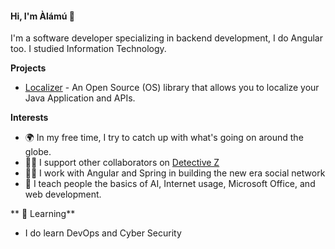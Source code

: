#### Hi, I'm Àlámú 👋

I'm a software developer specializing in backend development, I do Angular too.
I studied Information Technology.

**Projects**

- [Localizer](https://github.com/aalamu/localizer) - An Open Source (OS) library that allows you to localize your Java Application and APIs.

**Interests**

- 🌍 In my free time, I try to catch up with what's going on around the globe.
- 🕵️‍♂️ I support other collaborators on [Detective Z](https://github.com/aalamu/detective-z)
- 🕵️‍♂️ I work with Angular and Spring in building the new era social network 
- 🤖 I teach people the basics of AI, Internet usage, Microsoft Office, and web development.

** 🌱 Learning** 
- I do learn DevOps and Cyber Security
